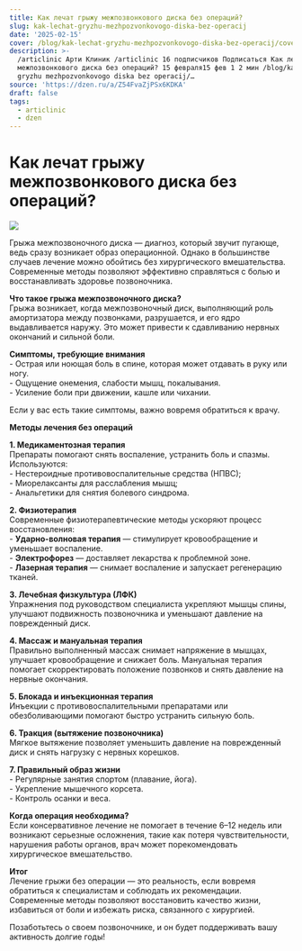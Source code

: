 ```yaml
---
title: Как лечат грыжу межпозвонкового диска без операций?
slug: kak-lechat-gryzhu-mezhpozvonkovogo-diska-bez-operacij
date: '2025-02-15'
cover: /blog/kak-lechat-gryzhu-mezhpozvonkovogo-diska-bez-operacij/cover.jpg
description: >-
  /articlinic Арти Клиник /articlinic 16 подписчиков Подписаться Как лечат грыжу
  межпозвонкового диска без операций? 15 февраля15 фев 1 2 мин /blog/kak lechat
  gryzhu mezhpozvonkovogo diska bez operacij/…
source: 'https://dzen.ru/a/Z54FvaZjPSx6KDKA'
draft: false
tags:
  - articlinic
  - dzen
---
```


# Как лечат грыжу межпозвонкового диска без операций?

![](/blog/kak-lechat-gryzhu-mezhpozvonkovogo-diska-bez-operacij/img-0.jpg)

Грыжа межпозвоночного диска — диагноз, который звучит пугающе, ведь сразу возникает образ операционной. Однако в большинстве случаев лечение можно обойтись без хирургического вмешательства. Современные методы позволяют эффективно справляться с болью и восстанавливать здоровье позвоночника.  
  
**Что такое грыжа межпозвоночного диска?**  
Грыжа возникает, когда межпозвоночный диск, выполняющий роль амортизатора между позвонками, разрушается, и его ядро выдавливается наружу. Это может привести к сдавливанию нервных окончаний и сильной боли.  
  
**Симптомы, требующие внимания**  
\- Острая или ноющая боль в спине, которая может отдавать в руку или ногу.  
\- Ощущение онемения, слабости мышц, покалывания.  
\- Усиление боли при движении, кашле или чихании.  
  
Если у вас есть такие симптомы, важно вовремя обратиться к врачу.  
  
**Методы лечения без операций**  
  
**1\. Медикаментозная терапия**  
Препараты помогают снять воспаление, устранить боль и спазмы. Используются:  
\- Нестероидные противовоспалительные средства (НПВС);  
\- Миорелаксанты для расслабления мышц;  
\- Анальгетики для снятия болевого синдрома.  
  
**2\. Физиотерапия**  
Современные физиотерапевтические методы ускоряют процесс восстановления:  
\- **Ударно-волновая терапия** — стимулирует кровообращение и уменьшает воспаление.  
\- **Электрофорез** — доставляет лекарства к проблемной зоне.  
\- **Лазерная терапия** — снимает воспаление и запускает регенерацию тканей.  
  
**3\. Лечебная физкультура (ЛФК)**  
Упражнения под руководством специалиста укрепляют мышцы спины, улучшают подвижность позвоночника и уменьшают давление на поврежденный диск.  
  
**4\. Массаж и мануальная терапия**  
Правильно выполненный массаж снимает напряжение в мышцах, улучшает кровообращение и снижает боль. Мануальная терапия помогает скорректировать положение позвонков и снять давление на нервные окончания.  
  
**5\. Блокада и инъекционная терапия**  
Инъекции с противовоспалительными препаратами или обезболивающими помогают быстро устранить сильную боль.  
  
**6\. Тракция (вытяжение позвоночника)**  
Мягкое вытяжение позволяет уменьшить давление на поврежденный диск и снять нагрузку с нервных корешков.  
  
**7\. Правильный образ жизни**  
\- Регулярные занятия спортом (плавание, йога).  
\- Укрепление мышечного корсета.  
\- Контроль осанки и веса.  
  
**Когда операция необходима?**  
Если консервативное лечение не помогает в течение 6–12 недель или возникают серьезные осложнения, такие как потеря чувствительности, нарушения работы органов, врач может порекомендовать хирургическое вмешательство.  
  
**Итог**  
Лечение грыжи без операции — это реальность, если вовремя обратиться к специалистам и соблюдать их рекомендации. Современные методы позволяют восстановить качество жизни, избавиться от боли и избежать риска, связанного с хирургией.  
  
Позаботьтесь о своем позвоночнике, и он будет поддерживать вашу активность долгие годы!